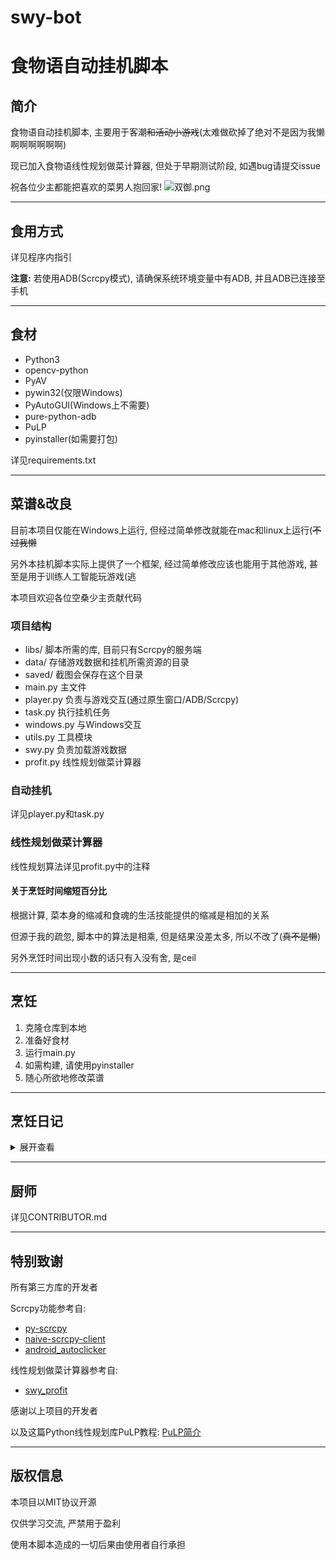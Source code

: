 # swy-bot
# 食物语自动挂机脚本

## 简介
食物语自动挂机脚本, 主要用于客潮~~和活动小游戏~~(太难做砍掉了绝对不是因为我懒啊啊啊啊啊啊)

现已加入食物语线性规划做菜计算器, 但处于早期测试阶段, 如遇bug请提交issue

祝各位少主都能把喜欢的菜男人抱回家!
![双御.png](https://i.loli.net/2021/03/03/SpvI6GisAyPa8Dg.png)

<!-- **空桑好, 策划爬** -->

---
## 食用方式
详见程序内指引

**注意:** 若使用ADB(Scrcpy模式), 请确保系统环境变量中有ADB, 并且ADB已连接至手机

---
## 食材
- Python3
- opencv-python
- PyAV
- pywin32(仅限Windows)
- PyAutoGUI(Windows上不需要)
- pure-python-adb
- PuLP
- pyinstaller(如需要打包)

详见requirements.txt

---
## 菜谱&改良
目前本项目仅能在Windows上运行, 但经过简单修改就能在mac和linux上运行(~~不过我懒~~

另外本挂机脚本实际上提供了一个框架, 经过简单修改应该也能用于其他游戏, 甚至是用于训练人工智能玩游戏(逃

本项目欢迎各位空桑少主贡献代码

### 项目结构
- libs/ 脚本所需的库, 目前只有Scrcpy的服务端
- data/ 存储游戏数据和挂机所需资源的目录
- saved/ 截图会保存在这个目录
- main.py 主文件
- player.py 负责与游戏交互(通过原生窗口/ADB/Scrcpy)
- task.py 执行挂机任务
- windows.py 与Windows交互
- utils.py 工具模块
- swy.py 负责加载游戏数据
- profit.py 线性规划做菜计算器

### 自动挂机
详见player.py和task.py

### 线性规划做菜计算器
线性规划算法详见profit.py中的注释

#### 关于烹饪时间缩短百分比
根据计算, 菜本身的缩减和食魂的生活技能提供的缩减是相加的关系

但源于我的疏忽, 脚本中的算法是相乘, 但是结果没差太多, 所以不改了(~~真不是懒~~)

另外烹饪时间出现小数的话只有入没有舍, 是ceil

---
## 烹饪
1. 克隆仓库到本地
1. 准备好食材
1. 运行main.py
1. 如需构建, 请使用pyinstaller
1. 随心所欲地修改菜谱

---
## 烹饪日记
<details>
<summary>展开查看</summary>
<pre>
2020/10/27 项目开始开发
2020/11/3 实现ADB模式
2020/11/5 实现Windows原生模式
2020/12/5 客潮挂机从模板匹配改为识别圆
2021/2/1 大规模重构代码, 增加挂机任务类, 增加使用Scrcpy的模式(未完成), 更新版本号至V1.2
2021/2/21 使用装饰器注册挂机任务, 完成Scrcpy模式, 更新版本号至V1.3
2021/2/23 重做客潮挂机任务, 更新版本号至V1.4
2021/2/25 新增swy.py用于加载游戏数据, 初步实现线性规划做菜计算器
2021/2/26 更新菜肴数据为计算缩减后的烹饪时间, 更新版本号至V1.5
</pre>
</details>

---
## 厨师
详见CONTRIBUTOR.md

---
## 特别致谢
所有第三方库的开发者

Scrcpy功能参考自:
- [py-scrcpy](https://github.com/Allong12/py-scrcpy)
- [naive-scrcpy-client](https://github.com/LostXine/naive-scrcpy-client)
- [android_autoclicker](https://github.com/JKookaburra/android_autoclicker)

线性规划做菜计算器参考自:
- [swy_profit](https://github.com/ic30rs/swy_profit)

感谢以上项目的开发者

以及这篇Python线性规划库PuLP教程: [PuLP简介](https://fancyerii.github.io/2020/04/18/pulp/)

---
## 版权信息
本项目以MIT协议开源

仅供学习交流, 严禁用于盈利

使用本脚本造成的一切后果由使用者自行承担
